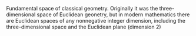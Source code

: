 Fundamental space of classical geometry. Originally it was the three-dimensional space of Euclidean geonetry, but in modern mathematics there are Euclidean spaces of any nonnegative integer dimension, including the three-dimensional space and the Euclidean plane (dimension 2)